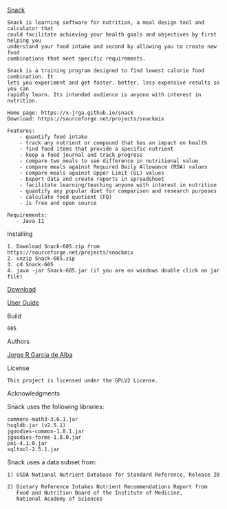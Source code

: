 [Snack](https://x-jrga.github.io/snack "Snack: Learning Software for Nutrition")

    Snack is learning software for nutrition, a meal design tool and calculator that
    could facilitate achieving your health goals and objectives by first helping you 
    understand your food intake and second by allowing you to create new food
    combinations that meet specific requirements.
    
    Snack is a training program designed to find lowest calorie food combination. It
    lets you experiment and get faster, better, less expensive results so you can 
    rapidly learn. Its intended audience is anyone with interest in nutrition.
    
    Home page: https://x-jrga.github.io/snack
    Download: https://sourceforge.net/projects/snackmix
    
    Features:
        - quantify food intake
        - track any nutrient or compound that has an impact on health
        - find food items that provide a specific nutrient
        - keep a food journal and track progress
        - compare two meals to see difference in nutritional value
        - compare meals against Required Daily Allowance (RDA) values
        - compare meals against Upper Limit (UL) values
        - Export data and create reports in spreadsheet
        - facilitate learning/teaching anyone with interest in nutrition
        - quantify any popular diet for comparison and research purposes
        - calculate food quotient (FQ)
        - is free and open source
    
    Requirements:
       - Java 11

Installing

    1. Download Snack-605.zip from https://sourceforge.net/projects/snackmix
    2. unzip Snack-605.zip
    3. cd Snack-605
    4. java -jar Snack-605.jar (if you are on windows double click on jar file) 
    
[Download](https://sourceforge.net/projects/snackmix "Snack: Learning Software for Nutrition")

[User Guide](https://x-jrga.github.io/snack "Snack: Learning Software for Nutrition")

Build
 
    605

Authors

[Jorge R Garcia de Alba](https://x-jrga.github.io "Snack: Learning Software for Nutrition")

License

    This project is licensed under the GPLV2 License.

Acknowledgments

Snack uses the following libraries:

    commons-math3-3.6.1.jar
    hsqldb.jar (v2.5.1)
    jgoodies-common-1.8.1.jar
    jgoodies-forms-1.8.0.jar
    poi-4.1.0.jar
    sqltool-2.5.1.jar
   
Snack uses a data subset from:

    1) USDA National Nutrient Database for Standard Reference, Release 28
    
    2) Dietary Reference Intakes Nutrient Recommendations Report from 
       Food and Nutrition Board of the Institute of Medicine, 
       National Academy of Sciences
